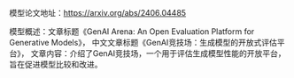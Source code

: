 模型论文地址：https://arxiv.org/abs/2406.04485

模型概述：文章标题《GenAI Arena: An Open Evaluation Platform for Generative Models》，
中文文章标题《GenAI竞技场：生成模型的开放式评估平台》，
文章内容：介绍了GenAI竞技场，一个用于评估生成模型性能的开放平台，旨在促进模型比较和改进。
